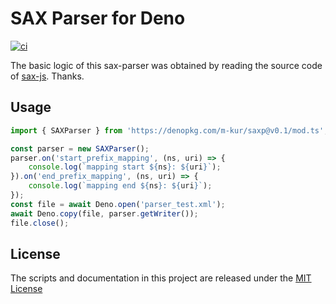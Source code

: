 # SAX Parser for Deno

[![ci](https://github.com/m-kur/saxp/workflows/ci/badge.svg)](https://github.com/m-kur/saxp/actions)

The basic logic of this sax-parser was obtained by reading the source code of [sax-js](https://github.com/isaacs/sax-js). Thanks.

## Usage

```typescript
import { SAXParser } from 'https://denopkg.com/m-kur/saxp@v0.1/mod.ts';

const parser = new SAXParser();
parser.on('start_prefix_mapping', (ns, uri) => {
    console.log(`mapping start ${ns}: ${uri}`);
}).on('end_prefix_mapping', (ns, uri) => {
    console.log(`mapping end ${ns}: ${uri}`);
});
const file = await Deno.open('parser_test.xml');
await Deno.copy(file, parser.getWriter());
file.close();
```

## License

The scripts and documentation in this project are released under the
[MIT License](LICENSE)
